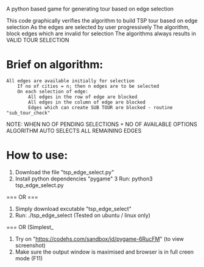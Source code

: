 A python based game for generating tour based on edge selection

This code graphically verifies the algorithm to build TSP tour based on edge selection
As the edges are selected by user progressively
   The algorithm, block edges which are invalid for selection
   The algorithms always results in VALID TOUR SELECTION

#   Brief on algorithm:
   	All edges are available initially for selection
     	If no of cities = n; then n edges are to be selected
    	On each selection of edge:
        	All edges in the row of edge are blocked
        	All edges in the column of edge are blocked
        	Edges which can create SUB TOUR are blocked - routine "sub_tour_check"
 
 NOTE: WHEN NO OF PENDING SELECTIONS + NO OF AVAILABLE OPTIONS
        	ALGORITHM AUTO SELECTS ALL REMAINING EDGES

# How to use:
   1. Download the file "tsp_edge_select.py"
   2. Install python dependencies "pygame"
   3  Run: python3 tsp_edge_select.py
   
   === OR ===
   
   1. Simply download excutable "tsp_edge_select"
   2. Run: ./tsp_edge_select
   (Tested on ubuntu / linux only)
   
   === OR (Simplest_
   1. Try on "https://codehs.com/sandbox/id/pygame-6RucFM"
   (to view screenshot)
   2. Make sure the output window is maximised and browser is in full creen mode (F11)
   
